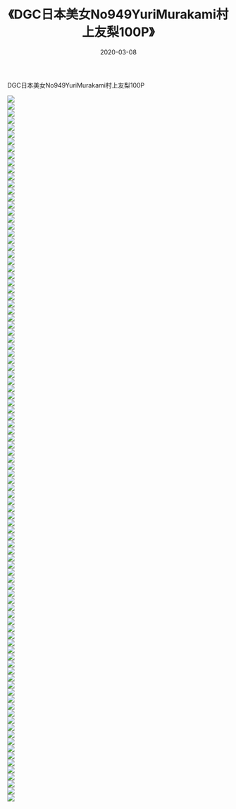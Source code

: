 ﻿---
layout: post
title:  《DGC日本美女No949YuriMurakami村上友梨100P》
date:   2020-03-08
img: http://img.660000.xyz/Sharelink/性感/2020/DGC日本美女No949YuriMurakami村上友梨100P/000.jpg
categories: [美女, 清纯, 唯美]
---

DGC日本美女No949YuriMurakami村上友梨100P

  ![](http://img.660000.xyz/Sharelink/性感/2020/DGC日本美女No949YuriMurakami村上友梨100P/001.jpg) <br> ![](http://img.660000.xyz/Sharelink/性感/2020/DGC日本美女No949YuriMurakami村上友梨100P/002.jpg) <br> ![](http://img.660000.xyz/Sharelink/性感/2020/DGC日本美女No949YuriMurakami村上友梨100P/003.jpg) <br> ![](http://img.660000.xyz/Sharelink/性感/2020/DGC日本美女No949YuriMurakami村上友梨100P/004.jpg) <br> ![](http://img.660000.xyz/Sharelink/性感/2020/DGC日本美女No949YuriMurakami村上友梨100P/005.jpg) <br> ![](http://img.660000.xyz/Sharelink/性感/2020/DGC日本美女No949YuriMurakami村上友梨100P/006.jpg) <br> ![](http://img.660000.xyz/Sharelink/性感/2020/DGC日本美女No949YuriMurakami村上友梨100P/007.jpg) <br> ![](http://img.660000.xyz/Sharelink/性感/2020/DGC日本美女No949YuriMurakami村上友梨100P/008.jpg) <br> ![](http://img.660000.xyz/Sharelink/性感/2020/DGC日本美女No949YuriMurakami村上友梨100P/009.jpg) <br> ![](http://img.660000.xyz/Sharelink/性感/2020/DGC日本美女No949YuriMurakami村上友梨100P/010.jpg) <br> ![](http://img.660000.xyz/Sharelink/性感/2020/DGC日本美女No949YuriMurakami村上友梨100P/011.jpg) <br> ![](http://img.660000.xyz/Sharelink/性感/2020/DGC日本美女No949YuriMurakami村上友梨100P/012.jpg) <br> ![](http://img.660000.xyz/Sharelink/性感/2020/DGC日本美女No949YuriMurakami村上友梨100P/013.jpg) <br> ![](http://img.660000.xyz/Sharelink/性感/2020/DGC日本美女No949YuriMurakami村上友梨100P/014.jpg) <br> ![](http://img.660000.xyz/Sharelink/性感/2020/DGC日本美女No949YuriMurakami村上友梨100P/015.jpg) <br> ![](http://img.660000.xyz/Sharelink/性感/2020/DGC日本美女No949YuriMurakami村上友梨100P/016.jpg) <br> ![](http://img.660000.xyz/Sharelink/性感/2020/DGC日本美女No949YuriMurakami村上友梨100P/017.jpg) <br> ![](http://img.660000.xyz/Sharelink/性感/2020/DGC日本美女No949YuriMurakami村上友梨100P/018.jpg) <br> ![](http://img.660000.xyz/Sharelink/性感/2020/DGC日本美女No949YuriMurakami村上友梨100P/019.jpg) <br> ![](http://img.660000.xyz/Sharelink/性感/2020/DGC日本美女No949YuriMurakami村上友梨100P/020.jpg) <br> ![](http://img.660000.xyz/Sharelink/性感/2020/DGC日本美女No949YuriMurakami村上友梨100P/021.jpg) <br> ![](http://img.660000.xyz/Sharelink/性感/2020/DGC日本美女No949YuriMurakami村上友梨100P/022.jpg) <br> ![](http://img.660000.xyz/Sharelink/性感/2020/DGC日本美女No949YuriMurakami村上友梨100P/023.jpg) <br> ![](http://img.660000.xyz/Sharelink/性感/2020/DGC日本美女No949YuriMurakami村上友梨100P/024.jpg) <br> ![](http://img.660000.xyz/Sharelink/性感/2020/DGC日本美女No949YuriMurakami村上友梨100P/025.jpg) <br> ![](http://img.660000.xyz/Sharelink/性感/2020/DGC日本美女No949YuriMurakami村上友梨100P/026.jpg) <br> ![](http://img.660000.xyz/Sharelink/性感/2020/DGC日本美女No949YuriMurakami村上友梨100P/027.jpg) <br> ![](http://img.660000.xyz/Sharelink/性感/2020/DGC日本美女No949YuriMurakami村上友梨100P/028.jpg) <br> ![](http://img.660000.xyz/Sharelink/性感/2020/DGC日本美女No949YuriMurakami村上友梨100P/029.jpg) <br> ![](http://img.660000.xyz/Sharelink/性感/2020/DGC日本美女No949YuriMurakami村上友梨100P/030.jpg) <br> ![](http://img.660000.xyz/Sharelink/性感/2020/DGC日本美女No949YuriMurakami村上友梨100P/031.jpg) <br> ![](http://img.660000.xyz/Sharelink/性感/2020/DGC日本美女No949YuriMurakami村上友梨100P/032.jpg) <br> ![](http://img.660000.xyz/Sharelink/性感/2020/DGC日本美女No949YuriMurakami村上友梨100P/033.jpg) <br> ![](http://img.660000.xyz/Sharelink/性感/2020/DGC日本美女No949YuriMurakami村上友梨100P/034.jpg) <br> ![](http://img.660000.xyz/Sharelink/性感/2020/DGC日本美女No949YuriMurakami村上友梨100P/035.jpg) <br> ![](http://img.660000.xyz/Sharelink/性感/2020/DGC日本美女No949YuriMurakami村上友梨100P/036.jpg) <br> ![](http://img.660000.xyz/Sharelink/性感/2020/DGC日本美女No949YuriMurakami村上友梨100P/037.jpg) <br> ![](http://img.660000.xyz/Sharelink/性感/2020/DGC日本美女No949YuriMurakami村上友梨100P/038.jpg) <br> ![](http://img.660000.xyz/Sharelink/性感/2020/DGC日本美女No949YuriMurakami村上友梨100P/039.jpg) <br> ![](http://img.660000.xyz/Sharelink/性感/2020/DGC日本美女No949YuriMurakami村上友梨100P/040.jpg) <br> ![](http://img.660000.xyz/Sharelink/性感/2020/DGC日本美女No949YuriMurakami村上友梨100P/041.jpg) <br> ![](http://img.660000.xyz/Sharelink/性感/2020/DGC日本美女No949YuriMurakami村上友梨100P/042.jpg) <br> ![](http://img.660000.xyz/Sharelink/性感/2020/DGC日本美女No949YuriMurakami村上友梨100P/043.jpg) <br> ![](http://img.660000.xyz/Sharelink/性感/2020/DGC日本美女No949YuriMurakami村上友梨100P/044.jpg) <br> ![](http://img.660000.xyz/Sharelink/性感/2020/DGC日本美女No949YuriMurakami村上友梨100P/045.jpg) <br> ![](http://img.660000.xyz/Sharelink/性感/2020/DGC日本美女No949YuriMurakami村上友梨100P/046.jpg) <br> ![](http://img.660000.xyz/Sharelink/性感/2020/DGC日本美女No949YuriMurakami村上友梨100P/047.jpg) <br> ![](http://img.660000.xyz/Sharelink/性感/2020/DGC日本美女No949YuriMurakami村上友梨100P/048.jpg) <br> ![](http://img.660000.xyz/Sharelink/性感/2020/DGC日本美女No949YuriMurakami村上友梨100P/049.jpg) <br> ![](http://img.660000.xyz/Sharelink/性感/2020/DGC日本美女No949YuriMurakami村上友梨100P/050.jpg) <br> ![](http://img.660000.xyz/Sharelink/性感/2020/DGC日本美女No949YuriMurakami村上友梨100P/051.jpg) <br> ![](http://img.660000.xyz/Sharelink/性感/2020/DGC日本美女No949YuriMurakami村上友梨100P/052.jpg) <br> ![](http://img.660000.xyz/Sharelink/性感/2020/DGC日本美女No949YuriMurakami村上友梨100P/053.jpg) <br> ![](http://img.660000.xyz/Sharelink/性感/2020/DGC日本美女No949YuriMurakami村上友梨100P/054.jpg) <br> ![](http://img.660000.xyz/Sharelink/性感/2020/DGC日本美女No949YuriMurakami村上友梨100P/055.jpg) <br> ![](http://img.660000.xyz/Sharelink/性感/2020/DGC日本美女No949YuriMurakami村上友梨100P/056.jpg) <br> ![](http://img.660000.xyz/Sharelink/性感/2020/DGC日本美女No949YuriMurakami村上友梨100P/057.jpg) <br> ![](http://img.660000.xyz/Sharelink/性感/2020/DGC日本美女No949YuriMurakami村上友梨100P/058.jpg) <br> ![](http://img.660000.xyz/Sharelink/性感/2020/DGC日本美女No949YuriMurakami村上友梨100P/059.jpg) <br> ![](http://img.660000.xyz/Sharelink/性感/2020/DGC日本美女No949YuriMurakami村上友梨100P/060.jpg) <br> ![](http://img.660000.xyz/Sharelink/性感/2020/DGC日本美女No949YuriMurakami村上友梨100P/061.jpg) <br> ![](http://img.660000.xyz/Sharelink/性感/2020/DGC日本美女No949YuriMurakami村上友梨100P/062.jpg) <br> ![](http://img.660000.xyz/Sharelink/性感/2020/DGC日本美女No949YuriMurakami村上友梨100P/063.jpg) <br> ![](http://img.660000.xyz/Sharelink/性感/2020/DGC日本美女No949YuriMurakami村上友梨100P/064.jpg) <br> ![](http://img.660000.xyz/Sharelink/性感/2020/DGC日本美女No949YuriMurakami村上友梨100P/065.jpg) <br> ![](http://img.660000.xyz/Sharelink/性感/2020/DGC日本美女No949YuriMurakami村上友梨100P/066.jpg) <br> ![](http://img.660000.xyz/Sharelink/性感/2020/DGC日本美女No949YuriMurakami村上友梨100P/067.jpg) <br> ![](http://img.660000.xyz/Sharelink/性感/2020/DGC日本美女No949YuriMurakami村上友梨100P/068.jpg) <br> ![](http://img.660000.xyz/Sharelink/性感/2020/DGC日本美女No949YuriMurakami村上友梨100P/069.jpg) <br> ![](http://img.660000.xyz/Sharelink/性感/2020/DGC日本美女No949YuriMurakami村上友梨100P/070.jpg) <br> ![](http://img.660000.xyz/Sharelink/性感/2020/DGC日本美女No949YuriMurakami村上友梨100P/071.jpg) <br> ![](http://img.660000.xyz/Sharelink/性感/2020/DGC日本美女No949YuriMurakami村上友梨100P/072.jpg) <br> ![](http://img.660000.xyz/Sharelink/性感/2020/DGC日本美女No949YuriMurakami村上友梨100P/073.jpg) <br> ![](http://img.660000.xyz/Sharelink/性感/2020/DGC日本美女No949YuriMurakami村上友梨100P/074.jpg) <br> ![](http://img.660000.xyz/Sharelink/性感/2020/DGC日本美女No949YuriMurakami村上友梨100P/075.jpg) <br> ![](http://img.660000.xyz/Sharelink/性感/2020/DGC日本美女No949YuriMurakami村上友梨100P/076.jpg) <br> ![](http://img.660000.xyz/Sharelink/性感/2020/DGC日本美女No949YuriMurakami村上友梨100P/077.jpg) <br> ![](http://img.660000.xyz/Sharelink/性感/2020/DGC日本美女No949YuriMurakami村上友梨100P/078.jpg) <br> ![](http://img.660000.xyz/Sharelink/性感/2020/DGC日本美女No949YuriMurakami村上友梨100P/079.jpg) <br> ![](http://img.660000.xyz/Sharelink/性感/2020/DGC日本美女No949YuriMurakami村上友梨100P/080.jpg) <br> ![](http://img.660000.xyz/Sharelink/性感/2020/DGC日本美女No949YuriMurakami村上友梨100P/081.jpg) <br> ![](http://img.660000.xyz/Sharelink/性感/2020/DGC日本美女No949YuriMurakami村上友梨100P/082.jpg) <br> ![](http://img.660000.xyz/Sharelink/性感/2020/DGC日本美女No949YuriMurakami村上友梨100P/083.jpg) <br> ![](http://img.660000.xyz/Sharelink/性感/2020/DGC日本美女No949YuriMurakami村上友梨100P/084.jpg) <br> ![](http://img.660000.xyz/Sharelink/性感/2020/DGC日本美女No949YuriMurakami村上友梨100P/085.jpg) <br> ![](http://img.660000.xyz/Sharelink/性感/2020/DGC日本美女No949YuriMurakami村上友梨100P/086.jpg) <br> ![](http://img.660000.xyz/Sharelink/性感/2020/DGC日本美女No949YuriMurakami村上友梨100P/087.jpg) <br> ![](http://img.660000.xyz/Sharelink/性感/2020/DGC日本美女No949YuriMurakami村上友梨100P/088.jpg) <br> ![](http://img.660000.xyz/Sharelink/性感/2020/DGC日本美女No949YuriMurakami村上友梨100P/089.jpg) <br> ![](http://img.660000.xyz/Sharelink/性感/2020/DGC日本美女No949YuriMurakami村上友梨100P/090.jpg) <br> ![](http://img.660000.xyz/Sharelink/性感/2020/DGC日本美女No949YuriMurakami村上友梨100P/091.jpg) <br> ![](http://img.660000.xyz/Sharelink/性感/2020/DGC日本美女No949YuriMurakami村上友梨100P/092.jpg) <br> ![](http://img.660000.xyz/Sharelink/性感/2020/DGC日本美女No949YuriMurakami村上友梨100P/093.jpg) <br> ![](http://img.660000.xyz/Sharelink/性感/2020/DGC日本美女No949YuriMurakami村上友梨100P/094.jpg) <br> ![](http://img.660000.xyz/Sharelink/性感/2020/DGC日本美女No949YuriMurakami村上友梨100P/095.jpg) <br> ![](http://img.660000.xyz/Sharelink/性感/2020/DGC日本美女No949YuriMurakami村上友梨100P/096.jpg) <br> ![](http://img.660000.xyz/Sharelink/性感/2020/DGC日本美女No949YuriMurakami村上友梨100P/097.jpg) <br> ![](http://img.660000.xyz/Sharelink/性感/2020/DGC日本美女No949YuriMurakami村上友梨100P/098.jpg) <br> ![](http://img.660000.xyz/Sharelink/性感/2020/DGC日本美女No949YuriMurakami村上友梨100P/099.jpg) <br> ![](http://img.660000.xyz/Sharelink/性感/2020/DGC日本美女No949YuriMurakami村上友梨100P/100.jpg) <br>